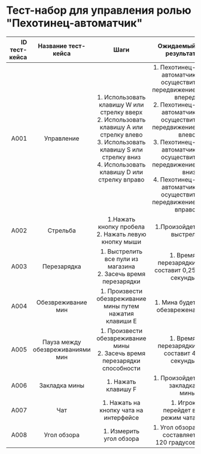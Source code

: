 # **Тест-набор для управления ролью "Пехотинец-автоматчик"**

| ID тест-кейса |       Название тест-кейса        |                                                                                           Шаги                                                                                           |                                                                                                                                                                                                               Ожидаемый результат |
| ------------: | :------------------------------: | :--------------------------------------------------------------------------------------------------------------------------------------------------------------------------------------: | --------------------------------------------------------------------------------------------------------------------------------------------------------------------------------------------------------------------------------: |
|          A001 |            Управление            | 1. Использовать клавишу W или стрелку вверх<br>2. Использовать клавишу A или стрелку влево<br>3. Использовать клавишу S или стрелку вниз<br>4. Использовать клавишу D или стрелку вправо | 1. Пехотинец-автоматчик осуществит передвижение вперед<br>2. Пехотинец-автоматчик осуществит передвижение влево<br>3. Пехотинец-автоматчик осуществит передвижение вниз<br>4. Пехотинец-автоматчик осуществит передвижение вправо |
|          A002 |             Стрельба             |                                                                  1.Нажать кнопку пробела<br>2. Нажать левую кнопку мыши                                                                  |                                                                                                                                                                                                              1.Произойдет выстрел |
|          A003 |           Перезарядка            |                                                            1. Выстрелить все пули из магазина<br>2. Засечь время перезарядки                                                             |                                                                                                                                                                                        1. Время перезарядки составит 0,25 секунды |
|          A004 |        Обезвреживание мин        |                                                                1. Произвести обезвреживание мины путем нажатия клавиши E                                                                 |                                                                                                                                                                                                         1. Мина будет обезврежена |
|          A005 | Пауза между обезвреживаниями мин |                                                       1. Произвести обезвреживание мины<br>2. Засечь время перезарядки способности                                                       |                                                                                                                                                                                           1. Время перезарядки составит 4 секунды |
|          A006 |          Закладка мины           |                                                                                   1. Нажать клавишу F                                                                                    |                                                                                                                                                                                                       1. Произойдет закладка мины |
|          A007 |               Чат                |                                                                          1. Нажать на кнопку чата на интерфейсе                                                                          |                                                                                                                                                                                                    1. Игрок перейдет в режим чата |
|          A008 |           Угол обзора            |                                                                                 1. Измерить угол обзора                                                                                  |                                                                                                                                                                                            1. Угол обзора составляет 120 градусов |
